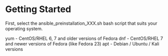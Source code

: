 # Getting Started

First, select the ansible_preinstallation_XXX.sh bash script that suits your operating system. 

yum - CentOS/RHEL 6, 7 and older versions of Fedora
dnf - CentOS/RHEL 7 and newer versions of Fedora (like Fedora 23)
apt - Debian / Ubuntu / Kali versions


